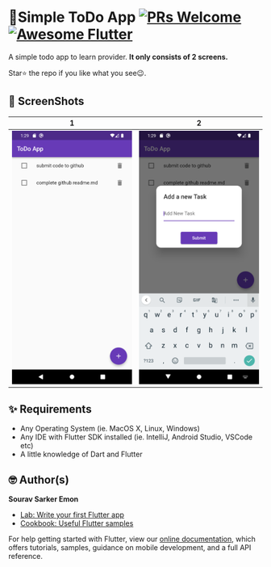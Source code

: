 # 📝Simple ToDo App [![PRs Welcome](https://img.shields.io/badge/PRs-welcome-brightgreen.svg?style=flat-square)](http://makeapullrequest.com) <a href="https://github.com/Solido/awesome-flutter"><img alt="Awesome Flutter" src="https://img.shields.io/badge/Awesome-Flutter-blue.svg?longCache=true&style=flat-square" /></a>

A simple todo app to learn provider.
**It only consists of 2 screens.**

Star⭐ the repo if you like what you see😉.


## 📸 ScreenShots

| 1 | 2|
|------|-------|
|<img src="screenshots/1.png" width="400">|<img src="screenshots/2.png" width="400">|




## ✨ Requirements
* Any Operating System (ie. MacOS X, Linux, Windows)
* Any IDE with Flutter SDK installed (ie. IntelliJ, Android Studio, VSCode etc)
* A little knowledge of Dart and Flutter

## 🤓 Author(s)
**Sourav Sarker Emon**

- [Lab: Write your first Flutter app](https://flutter.io/docs/get-started/codelab)
- [Cookbook: Useful Flutter samples](https://flutter.io/docs/cookbook)

For help getting started with Flutter, view our 
[online documentation](https://flutter.io/docs), which offers tutorials, 
samples, guidance on mobile development, and a full API reference.
